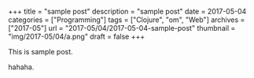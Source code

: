 +++
title = "sample post"
description = "sample post"
date = 2017-05-04
categories = ["Programming"]
tags = ["Clojure", "om", "Web"]
archives = ["2017-05"]
url = "2017-05/04/2017-05-04-sample-post"
thumbnail = "img/2017-05/04/a.png"
draft = false
+++

This is sample post.

<!--more-->

hahaha.


